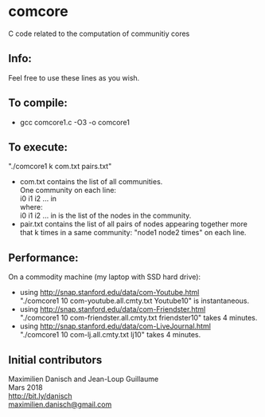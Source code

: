 # comcore
C code related to the computation of communitiy cores


## Info:

Feel free to use these lines as you wish. 

## To compile:

- gcc comcore1.c -O3 -o comcore1

## To execute:

"./comcore1 k com.txt pairs.txt"
- com.txt contains the list of all communities.  
One community on each line:  
i0 i1 i2 ... in  
where:  
i0 i1 i2 ... in is the list of the nodes in the community.
- pair.txt contains the list of all pairs of nodes appearing together more that k times in a same community: "node1 node2 times" on each line.


## Performance:

On a commodity machine (my laptop with SSD hard drive):
- using http://snap.stanford.edu/data/com-Youtube.html  
"./comcore1 10 com-youtube.all.cmty.txt Youtube10" is instantaneous.
- using http://snap.stanford.edu/data/com-Friendster.html  
"./comcore1 10 com-friendster.all.cmty.txt friendster10" takes 4 minutes.
- using http://snap.stanford.edu/data/com-LiveJournal.html  
"./comcore1 10 com-lj.all.cmty.txt lj10" takes 4 minutes.

## Initial contributors

Maximilien Danisch and Jean-Loup Guillaume  
Mars 2018  
http://bit.ly/danisch  
maximilien.danisch@gmail.com

